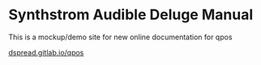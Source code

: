# Synthstrom Audible Deluge Manual

This is a mockup/demo site for new online documentation for qpos   

[dspread.gitlab.io/qpos](https://github.com/DspreadOrg/qpos)
